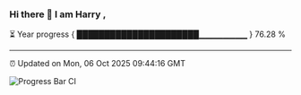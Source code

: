 ### Hi there 👋 I am Harry , 

⏳ Year progress { ██████████████████████▁▁▁▁▁▁▁▁ } 76.28 %

---

⏰ Updated on Mon, 06 Oct 2025 09:44:16 GMT

![Progress Bar CI](https://github.com/duykhang68/duykhang68/workflows/Progress%20Bar%20CI/badge.svg)
